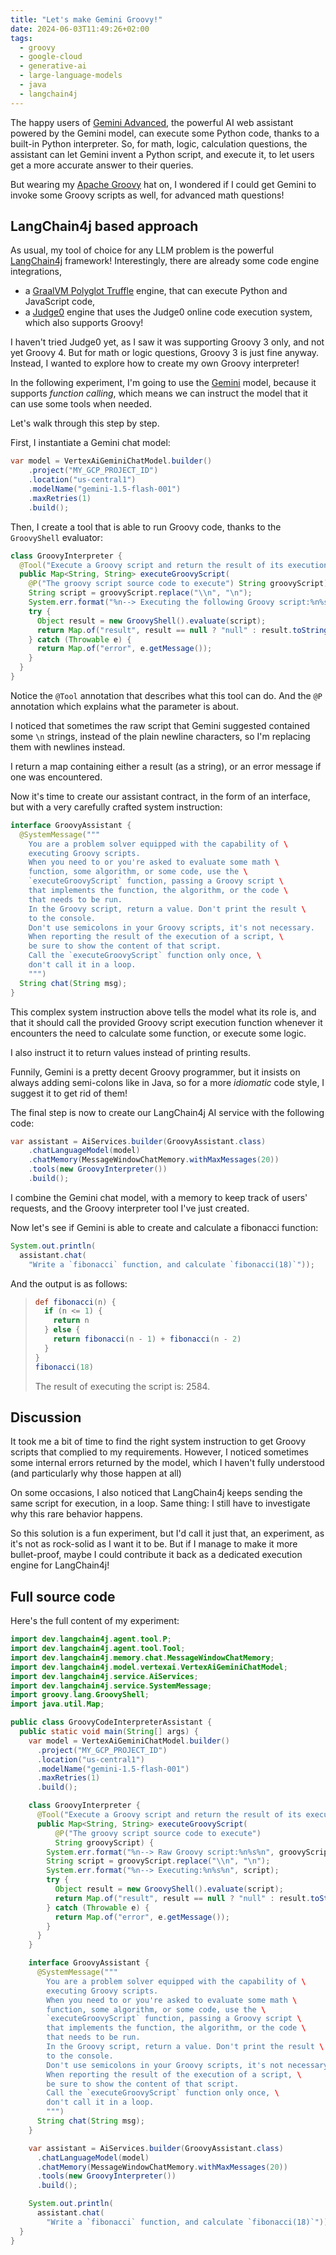 ```yaml
---
title: "Let's make Gemini Groovy!"
date: 2024-06-03T11:49:26+02:00
tags:
  - groovy
  - google-cloud
  - generative-ai
  - large-language-models
  - java
  - langchain4j
---
```


The happy users of [Gemini Advanced](https://gemini.google.com/advanced),
the powerful AI web assistant powered by the Gemini model,
can execute some Python code, thanks to a built-in Python interpreter.
So, for math, logic, calculation questions, the assistant can let Gemini invent a Python script,
and execute it, to let users get a more accurate answer to their queries.

But wearing my [Apache Groovy](https://groovy-lang.org/) hat on,
I wondered if I could get Gemini to invoke some Groovy scripts as well, for advanced math questions!

## LangChain4j based approach

As usual, my tool of choice for any LLM problem is the powerful [LangChain4j](https://docs.langchain4j.dev/) framework!
Interestingly, there are already some code engine integrations,

- a [GraalVM Polyglot Truffle](https://www.graalvm.org/latest/reference-manual/polyglot-programming/) engine, that can execute Python and JavaScript code,
- a [Judge0](https://judge0.com/) engine that uses the Judge0 online code execution system, which also supports Groovy!

I haven't tried Judge0 yet, as I saw it was supporting Groovy 3 only, and not yet Groovy 4.
But for math or logic questions, Groovy 3 is just fine anyway.
Instead, I wanted to explore how to create my own Groovy interpreter!

In the following experiment, I'm going to use the [Gemini](https://deepmind.google/technologies/gemini/) model,
because it supports _function calling_, which means we can instruct the model that it can use some tools when needed.

Let's walk through this step by step.

First, I instantiate a Gemini chat model:

```java
var model = VertexAiGeminiChatModel.builder()
    .project("MY_GCP_PROJECT_ID")
    .location("us-central1")
    .modelName("gemini-1.5-flash-001")
    .maxRetries(1)
    .build();
```

Then, I create a tool that is able to run Groovy code, thanks to the `GroovyShell` evaluator:

```java
class GroovyInterpreter {
  @Tool("Execute a Groovy script and return the result of its execution.")
  public Map<String, String> executeGroovyScript(
    @P("The groovy script source code to execute") String groovyScript) {
    String script = groovyScript.replace("\\n", "\n");
    System.err.format("%n--> Executing the following Groovy script:%n%s%n", script);
    try {
      Object result = new GroovyShell().evaluate(script);
      return Map.of("result", result == null ? "null" : result.toString());
    } catch (Throwable e) {
      return Map.of("error", e.getMessage());
    }
  }
}
```

Notice the `@Tool` annotation that describes what this tool can do.
And the `@P` annotation which explains what the parameter is about.

I noticed that sometimes the raw script that Gemini suggested contained some `\n` strings,
instead of the plain newline characters, so I'm replacing them with newlines instead.

I return a map containing either a result (as a string), or an error message if one was encountered.

Now it's time to create our assistant contract, in the form of an interface,
but with a very carefully crafted system instruction:

```java
interface GroovyAssistant {
  @SystemMessage("""
    You are a problem solver equipped with the capability of \
    executing Groovy scripts.
    When you need to or you're asked to evaluate some math \
    function, some algorithm, or some code, use the \
    `executeGroovyScript` function, passing a Groovy script \
    that implements the function, the algorithm, or the code \
    that needs to be run.
    In the Groovy script, return a value. Don't print the result \
    to the console.
    Don't use semicolons in your Groovy scripts, it's not necessary.
    When reporting the result of the execution of a script, \
    be sure to show the content of that script.
    Call the `executeGroovyScript` function only once, \
    don't call it in a loop.
    """)
  String chat(String msg);
}
```

This complex system instruction above tells the model what its role is,
and that it should call the provided Groovy script execution function
whenever it encounters the need to calculate some function, or execute some logic.

I also instruct it to return values instead of printing results.

Funnily, Gemini is a pretty decent Groovy programmer,
but it insists on always adding semi-colons like in Java,
so for a more _idiomatic_ code style, I suggest it to get rid of them!

The final step is now to create our LangChain4j AI service with the following code:

```java
var assistant = AiServices.builder(GroovyAssistant.class)
    .chatLanguageModel(model)
    .chatMemory(MessageWindowChatMemory.withMaxMessages(20))
    .tools(new GroovyInterpreter())
    .build();
```

I combine the Gemini chat model, with a memory to keep track of users' requests,
and the Groovy interpreter tool I've just created.

Now let's see if Gemini is able to create and calculate a fibonacci function:

```java
System.out.println(
  assistant.chat(
    "Write a `fibonacci` function, and calculate `fibonacci(18)`"));
```

And the output is as follows:

> ```groovy
> def fibonacci(n) {
>   if (n <= 1) {
>     return n
>   } else {
>     return fibonacci(n - 1) + fibonacci(n - 2)
>   }
> }
> fibonacci(18)
> ```
>
> The result of executing the script is: 2584.

## Discussion

It took me a bit of time to find the right system instruction to get Groovy scripts that complied to my requirements.
However, I noticed sometimes some internal errors returned by the model, which I haven't fully understood
(and particularly why those happen at all)

On some occasions, I also noticed that LangChain4j keeps sending the same script for execution, in a loop.
Same thing: I still have to investigate why this rare behavior happens.

So this solution is a fun experiment, but I'd call it just that, an experiment, as it's not as rock-solid as I want it to be.
But if I manage to make it more bullet-proof, maybe I could contribute it back as a dedicated execution engine for LangChain4j!

## Full source code

Here's the full content of my experiment:

```java
import dev.langchain4j.agent.tool.P;
import dev.langchain4j.agent.tool.Tool;
import dev.langchain4j.memory.chat.MessageWindowChatMemory;
import dev.langchain4j.model.vertexai.VertexAiGeminiChatModel;
import dev.langchain4j.service.AiServices;
import dev.langchain4j.service.SystemMessage;
import groovy.lang.GroovyShell;
import java.util.Map;

public class GroovyCodeInterpreterAssistant {
  public static void main(String[] args) {
    var model = VertexAiGeminiChatModel.builder()
      .project("MY_GCP_PROJECT_ID")
      .location("us-central1")
      .modelName("gemini-1.5-flash-001")
      .maxRetries(1)
      .build();

    class GroovyInterpreter {
      @Tool("Execute a Groovy script and return the result of its execution.")
      public Map<String, String> executeGroovyScript(
          @P("The groovy script source code to execute")
          String groovyScript) {
        System.err.format("%n--> Raw Groovy script:%n%s%n", groovyScript);
        String script = groovyScript.replace("\\n", "\n");
        System.err.format("%n--> Executing:%n%s%n", script);
        try {
          Object result = new GroovyShell().evaluate(script);
          return Map.of("result", result == null ? "null" : result.toString());
        } catch (Throwable e) {
          return Map.of("error", e.getMessage());
        }
      }
    }

    interface GroovyAssistant {
      @SystemMessage("""
        You are a problem solver equipped with the capability of \
        executing Groovy scripts.
        When you need to or you're asked to evaluate some math \
        function, some algorithm, or some code, use the \
        `executeGroovyScript` function, passing a Groovy script \
        that implements the function, the algorithm, or the code \
        that needs to be run.
        In the Groovy script, return a value. Don't print the result \
        to the console.
        Don't use semicolons in your Groovy scripts, it's not necessary.
        When reporting the result of the execution of a script, \
        be sure to show the content of that script.
        Call the `executeGroovyScript` function only once, \
        don't call it in a loop.
        """)
      String chat(String msg);
    }

    var assistant = AiServices.builder(GroovyAssistant.class)
      .chatLanguageModel(model)
      .chatMemory(MessageWindowChatMemory.withMaxMessages(20))
      .tools(new GroovyInterpreter())
      .build();

    System.out.println(
      assistant.chat(
        "Write a `fibonacci` function, and calculate `fibonacci(18)`"));
  }
}
```
